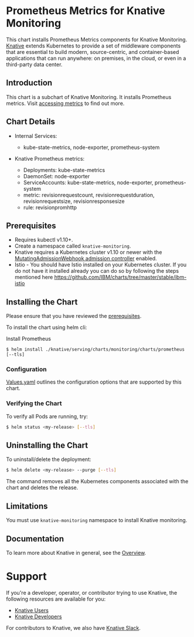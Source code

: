 # Prometheus Metrics for Knative Monitoring

This chart installs Prometheus Metrics components for Knative Monitoring.
[Knative](https://github.com/knative/) extends Kubernetes to provide a set of middleware components that are essential to build modern, source-centric, and container-based applications that can run anywhere: on premises, in the cloud, or even in a third-party data center.

## Introduction

This chart is a subchart of Knative Monitoring. It installs Prometheus metrics. Visit [accessing metrics](https://github.com/knative/docs/blob/master/serving/accessing-metrics.md) to find out more.

## Chart Details

- Internal Services:
    - kube-state-metrics, node-exporter, prometheus-system

- Knative Prometheus metrics:
    - Deployments: kube-state-metrics
    - DaemonSet: node-exporter
    - ServiceAccounts: kube-state-metrics, node-exporter, prometheus-system
    - metric: revisionrequestcount, revisionrequestduration, revisionrequestsize, revisionresponsesize
    - rule: revisionpromhttp

## Prerequisites

- Requires kubectl v1.10+.
- Create a namespace called `knative-monitoring`.
- Knative requires a Kubernetes cluster v1.10 or newer with the
[MutatingAdmissionWebhook admission controller](https://kubernetes.io/docs/reference/access-authn-authz/admission-controllers/#how-do-i-turn-on-an-admission-controller)
enabled.
- Istio - You should have Istio installed on your Kubernetes cluster. If you do not have it installed already you can do so by following the steps mentioned here https://github.com/IBM/charts/tree/master/stable/ibm-istio

## Installing the Chart

Please ensure that you have reviewed the [prerequisites](#prerequisites).

To install the chart using helm cli:

Install Prometheus
```
$ helm install ./knative/serving/charts/monitoring/charts/prometheus [--tls]
```

### Configuration

[Values.yaml](./values.yaml) outlines the configuration options that are supported by this chart.

### Verifying the Chart

To verify all Pods are running, try:
```bash
$ helm status <my-release> [--tls]
```

## Uninstalling the Chart

To uninstall/delete the deployment:

```bash
$ helm delete <my-release> --purge [--tls]
```

The command removes all the Kubernetes components associated with the chart and deletes the release.

## Limitations

You must use `knative-monitoring` namespace to install Knative monitoring.

## Documentation

To learn more about Knative in general, see the [Overview](https://github.com/knative/docs/blob/master/README.md).

# Support

If you're a developer, operator, or contributor trying to use Knative, the
following resources are available for you:

- [Knative Users](https://groups.google.com/forum/#!forum/knative-users)
- [Knative Developers](https://groups.google.com/forum/#!forum/knative-dev)

For contributors to Knative, we also have [Knative Slack](https://slack.knative.dev).
